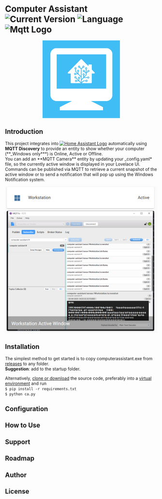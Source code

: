 # Computer Assistant ![Current Version](https://img.shields.io/badge/version-0.1.0-blue.svg) ![Language](https://img.shields.io/badge/Python-3.8.8-blue) ![Mqtt Logo](https://img.shields.io/static/v1?label=&message=MQTT&color=blueviolet&logo=eclipse-mosquitto)

<p align="center">
  <img src="./images/computer-assistant-icon.png" alt="Computer Assistant Screenshot" height=256px>
</p>

## Introduction

This project integrates into [![Home Assistant Logo](https://img.shields.io/static/v1?label=&message=Home%20Assistant&color=41bdf5&logo=home-assistant&logoColor=white)](https://www.home-assistant.io/) automatically using **MQTT Discovery** to provide an entity to show whether your computer (\*\*\_Windows only**\*) is Online, Active or Offline.  
You can add an **MQTT Camera\*\* entity by updating your \_config.yaml\* file, so the currently active window is displayed in your Lovelace UI.  
Commands can be published via MQTT to retrieve a current snapshot of the active window or to send a notification that will pop up using the Windows Notification system.

<p align="center">
  <img src="./github_images/computer-assistant-snapshot.png" alt="Computer Assistant Screenshot" height=>
</p>

## Installation

The simplest method to get started is to copy computerassistant.exe from [releases](https://github.com/malcolmcdixon/computerassistant/releases) to any folder.  
**Suggestion**: add to the startup folder.

Alternatively, [clone or download](https://docs.github.com/en/github/getting-started-with-github/getting-changes-from-a-remote-repository#cloning-a-repository) the source code, preferably into a [virtual environment](https://docs.python.org/3/library/venv.html) and run  
`$ pip install -r requirements.txt`  
`$ python ca.py`

## Configuration

## How to Use

## Support

## Roadmap

## Author

## License
